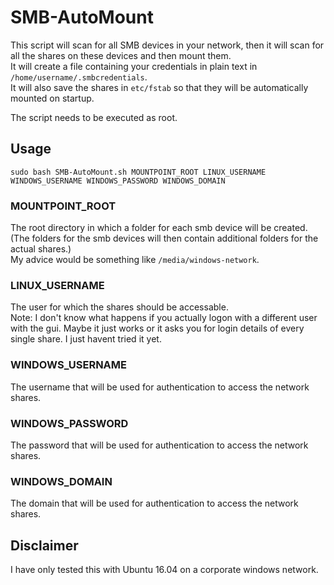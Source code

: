 # SMB-AutoMount

This script will scan for all SMB devices in your network, then it will scan for all the shares on these devices and then mount them.  
It will create a file containing your credentials in plain text in `/home/username/.smbcredentials`.  
It will also save the shares in `etc/fstab` so that they will be automatically mounted on startup.  

The script needs to be executed as root.  

## Usage
`sudo bash SMB-AutoMount.sh MOUNTPOINT_ROOT LINUX_USERNAME WINDOWS_USERNAME WINDOWS_PASSWORD WINDOWS_DOMAIN`

### MOUNTPOINT_ROOT
The root directory in which a folder for each smb device will be created. (The folders for the smb devices will then contain additional folders for the actual shares.)  
My advice would be something like `/media/windows-network`.

### LINUX_USERNAME
The user for which the shares should be accessable.  
Note: I don't know what happens if you actually logon with a different user with the gui. Maybe it just works or it asks you for login details of every single share. I just havent tried it yet.  

### WINDOWS_USERNAME
The username that will be used for authentication to access the network shares.  

### WINDOWS_PASSWORD
The password that will be used for authentication to access the network shares.  

### WINDOWS_DOMAIN
The domain that will be used for authentication to access the network shares.  

## Disclaimer
I have only tested this with Ubuntu 16.04 on a corporate windows network.
